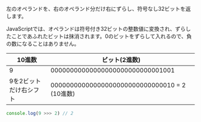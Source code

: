 <!--
label: >>>
description: 符号なし右シフト演算子
link: https://developer.mozilla.org/ja/docs/Web/JavaScript/Reference/Operators/Unsigned_right_shift
-->

左のオペランドを、右のオペランド分だけ右にずらし、符号なし32ビットを返します。

JavaScriptでは、オペランドは符号付き32ビットの整数値に変換され、ずらしたことであふれたビットは抹消されます。0のビットをずらして入れるので、負の数になることはありません。


| 10進数               | ビット(2進数)                                  |
|---------------------|-----------------------------------------------|
| 9                   | 00000000000000000000000000001001              |
| 9を2ビットだけ右シフト | 00000000000000000000000000000010 = 2 (10進数)  |

```typescript
console.log(9 >>> 2) // 2
```
